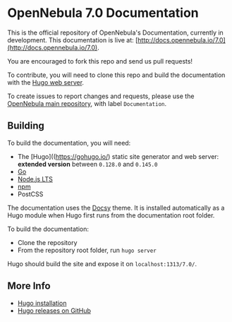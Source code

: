 
# OpenNebula 7.0 Documentation

This is the official repository of OpenNebula's Documentation, currently in development. This documentation is live at:
[http://docs.opennebula.io/7.0](http://docs.opennebula.io/7.0).

You are encouraged to fork this repo and send us pull requests!


To contribute, you will need to clone this repo and build the documentation with the [Hugo web server](https://gohugo.io/).

To create issues to report changes and requests, please use the [OpenNebula main repository](https://github.com/OpenNebula/one), with label `Documentation`.

## Building

To build the documentation, you will need:

- The [Hugo]((https://gohugo.io/) static site generator and web server: **extended version** between `0.128.0` and `0.145.0`
- [Go](https://go.dev/doc/install)
- [Node.js LTS](https://github.com/nodesource/distributions/blob/master/README.md#using-debian-as-root-nodejs-current)
- [npm](https://www.npmjs.com/)
- PostCSS

The documentation uses the [Docsy](https://www.docsy.dev/) theme. It is installed automatically as a Hugo module when Hugo first runs from the documentation root folder.

To build the documentation:

- Clone the repository
- From the repository root folder, run `hugo server`

Hugo should build the site and expose it on `localhost:1313/7.0/`.

## More Info

- [Hugo installation](https://gohugo.io/installation/)
- [Hugo releases on GitHub](https://github.com/gohugoio/hugo/releases)
